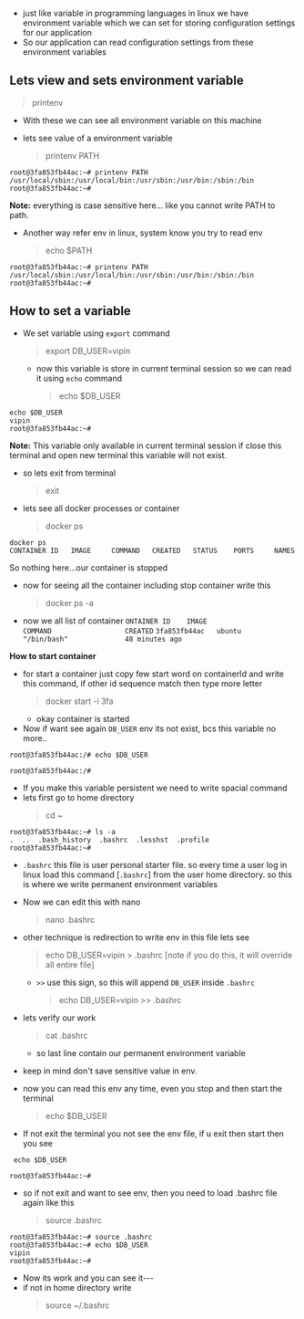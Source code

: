 - just like variable in programming languages in linux we have environment variable which we can set for storing configuration settings for our application
- So our application can read configuration settings from these environment variables

## Lets view and sets environment variable

> printenv

- With these we can see all environment variable on this machine

- lets see value of a environment variable
  > printenv PATH

```terminal
root@3fa853fb44ac:~# printenv PATH
/usr/local/sbin:/usr/local/bin:/usr/sbin:/usr/bin:/sbin:/bin
root@3fa853fb44ac:~#
```

**Note:** everything is case sensitive here... like you cannot write PATH to path.

- Another way refer env in linux, system know you try to read env
  > echo $PATH

```terminal
root@3fa853fb44ac:~# printenv PATH
/usr/local/sbin:/usr/local/bin:/usr/sbin:/usr/bin:/sbin:/bin
root@3fa853fb44ac:~#
```

## How to set a variable

- We set variable using `export` command
  > export DB_USER=vipin
  - now this variable is store in current terminal session so we can read it using `echo` command
    > echo $DB_USER

```terminal
echo $DB_USER
vipin
root@3fa853fb44ac:~#
```

**Note:** This variable only available in current terminal session if close this terminal and open new terminal this variable will not exist.

- so lets exit from terminal
  > exit
- lets see all docker processes or container
  > docker ps

```terminal
docker ps
CONTAINER ID   IMAGE     COMMAND   CREATED   STATUS    PORTS     NAMES
```

So nothing here...our container is stopped

- now for seeing all the container including stop container write this
  > docker ps -a
- now we all list of container
  `ONTAINER ID    IMAGE                                           COMMAND                  CREATED`
  `3fa853fb44ac   ubuntu                                         "/bin/bash"              48 minutes ago`

**How to start container**

- for start a container just copy few start word on containerId and write this command, if other id sequence match then type more letter
  > docker start -i 3fa
  - okay container is started
- Now if want see again `DB_USER` env its not exist, bcs this variable no more..

```terminal
root@3fa853fb44ac:/# echo $DB_USER

root@3fa853fb44ac:/#
```

- If you make this variable persistent we need to write spacial command
- lets first go to home directory
  > cd ~

```terminal
root@3fa853fb44ac:~# ls -a
.  ..  .bash_history  .bashrc  .lesshst  .profile
root@3fa853fb44ac:~#
```

- `.bashrc` this file is user personal starter file. so every time a user log in linux load this command [`.bashrc`] from the user home directory. so this is where we write permanent environment variables
- Now we can edit this with nano

  > nano .bashrc

- other technique is redirection to write env in this file lets see
  > echo DB_USER=vipin > .bashrc [note if you do this, it will override all entire file]
  - `>>` use this sign, so this will append `DB_USER` inside `.bashrc`
    > echo DB_USER=vipin >> .bashrc
- lets verify our work
  > cat .bashrc
  - so last line contain our permanent environment variable
- keep in mind don't save sensitive value in env.
- now you can read this env any time, even you stop and then start the terminal

  > echo $DB_USER

- If not exit the terminal you not see the env file, if u exit then start then you see

```terminal
 echo $DB_USER

root@3fa853fb44ac:~#
```

- so if not exit and want to see env, then you need to load .bashrc file again like this
  > source .bashrc

```terminal
root@3fa853fb44ac:~# source .bashrc
root@3fa853fb44ac:~# echo $DB_USER
vipin
root@3fa853fb44ac:~#
```

- Now its work and you can see it---
- if not in home directory write
  > source ~/.bashrc
